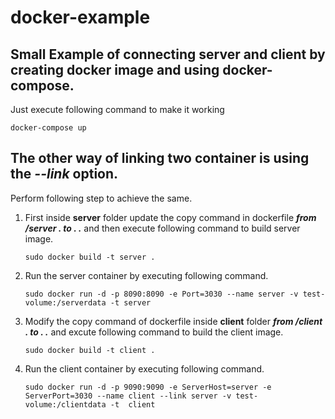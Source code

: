 # docker-example
## Small Example of connecting server and client by creating docker image and using docker-compose.
Just execute following command to make it working
  ~~~
  docker-compose up
  ~~~

## The other way of linking two container is using the ___--link___ option.
Perform following step to achieve the same.
1. First inside __server__ folder update the copy command in  dockerfile ___from /server . to . .___ and then execute following command to build server image.
   ~~~ 
   sudo docker build -t server . 
   ~~~
2. Run the server container by executing following command.   
   ~~~ 
   sudo docker run -d -p 8090:8090 -e Port=3030 --name server -v test-volume:/serverdata -t server 
   ~~~
3. Modify the copy command of dockerfile inside __client__ folder ___from /client . to . .___ and excute following command to build the  client image.
   ~~~
   sudo docker build -t client .
   ~~~ 
4. Run the client container by executing following command.
   ~~~
   sudo docker run -d -p 9090:9090 -e ServerHost=server -e ServerPort=3030 --name client --link server -v test-volume:/clientdata -t  client
   ~~~
